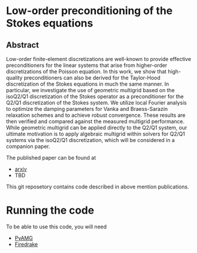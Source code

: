 # Low-order preconditioning of the Stokes equations

## Abstract 
Low-order finite-element discretizations are well-known to provide effective preconditioners for the linear systems that arise from higher-order discretizations of the Poisson equation.  In this work, we show that high-quality preconditioners can also be derived for the Taylor-Hood discretization of the Stokes equations in much the same manner.  In particular, we investigate the use of geometric multigrid based on the isoQ2/Q1 discretization of the Stokes operator as a preconditioner for the Q2/Q1 discretization of the Stokes system. We utilize local Fourier analysis to optimize the damping parameters for Vanka and Braess-Sarazin relaxation schemes and to achieve robust convergence. These results are then verified and compared against the measured multigrid performance. While geometric multigrid can be applied directly to the Q2/Q1 system, our ultimate motivation is to apply algebraic multigrid within solvers for Q2/Q1 systems via the isoQ2/Q1 discretization, which will be considered in a companion paper.


The published paper can be found at
   - [arxiv](https://arxiv.org/abs/2103.11967)
   - TBD

This git reposetory contains code described in above mention publications. 

# Running the code

To be able to use this code, you will need 
   - [PyAMG](https://github.com/pyamg/pyamg)
   - [Firedrake](https://www.firedrakeproject.org/)

